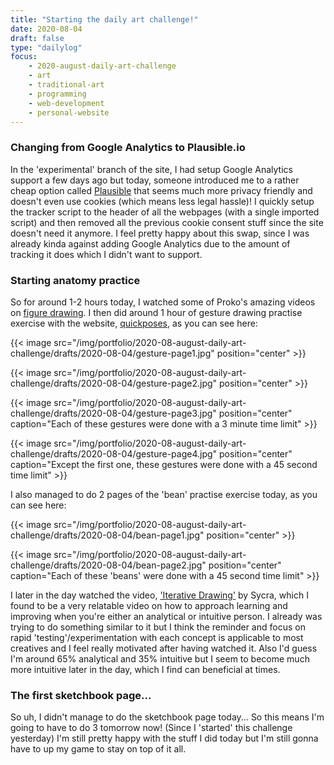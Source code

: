 ```yaml
---
title: "Starting the daily art challenge!"
date: 2020-08-04
draft: false
type: "dailylog"
focus:
    - 2020-august-daily-art-challenge
    - art
    - traditional-art
    - programming
    - web-development
    - personal-website
---
```


### Changing from Google Analytics to Plausible.io

In the 'experimental' branch of the site, I had setup Google Analytics support a few days ago but today, someone introduced me to a rather cheap option called [Plausible](https://plausible.io) that seems much more privacy friendly and doesn't even use cookies (which means less legal hassle)! I quickly setup the tracker script to the header of all the webpages (with a single imported script) and then removed all the previous cookie consent stuff since the site doesn't need it anymore. I feel pretty happy about this swap, since I was already kinda against adding Google Analytics due to the amount of tracking it does which I didn't want to support.

### Starting anatomy practice

So for around 1-2 hours today, I watched some of Proko's amazing videos on [figure drawing](https://www.youtube.com/playlist?list=PLtG4P3lq8RHGuMuprDarMz_Y9Fbw_d2ws). I then did around 1 hour of gesture drawing practise exercise with the website, [quickposes](https://quickposes.com), as you can see here:

{{< image src="/img/portfolio/2020-08-august-daily-art-challenge/drafts/2020-08-04/gesture-page1.jpg" position="center" >}}

{{< image src="/img/portfolio/2020-08-august-daily-art-challenge/drafts/2020-08-04/gesture-page2.jpg" position="center" >}}

{{< image src="/img/portfolio/2020-08-august-daily-art-challenge/drafts/2020-08-04/gesture-page3.jpg" position="center" caption="Each of these gestures were done with a 3 minute time limit" >}}

{{< image src="/img/portfolio/2020-08-august-daily-art-challenge/drafts/2020-08-04/gesture-page4.jpg" position="center" caption="Except the first one, these gestures were done with a 45 second time limit" >}}

I also managed to do 2 pages of the 'bean' practise exercise today, as you can see here:

{{< image src="/img/portfolio/2020-08-august-daily-art-challenge/drafts/2020-08-04/bean-page1.jpg" position="center" >}}

{{< image src="/img/portfolio/2020-08-august-daily-art-challenge/drafts/2020-08-04/bean-page2.jpg" position="center" caption="Each of these 'beans' were done with a 45 second time limit" >}}

I later in the day watched the video, ['Iterative Drawing'](https://www.youtube.com/watch?v=k0ufz75UvHs) by Sycra, which I found to be a very relatable video on how to approach learning and improving when you're either an analytical or intuitive person. I already was trying to do something similar to it but I think the reminder and focus on rapid 'testing'/experimentation with each concept is applicable to most creatives and I feel really motivated after having watched it. Also I'd guess I'm around 65% analytical and 35% intuitive but I seem to become much more intuitive later in the day, which I find can beneficial at times.

### The first sketchbook page...

So uh, I didn't manage to do the sketchbook page today... So this means I'm going to have to do 3 tomorrow now! (Since I 'started' this challenge yesterday) I'm still pretty happy with the stuff I did today but I'm still gonna have to up my game to stay on top of it all.